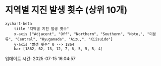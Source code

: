 # 지역별 지진 발생 횟수 (상위 10개)

```mermaid
xychart-beta
    title "지역별 지진 발생 횟수"
    x-axis ["Adjacent", "Off", "Northern", "Southern", "Noto,", "미분류", "Central", "Hyuganada", "Aizu,", "Kiisuido"]
    y-axis "발생 횟수" 0 --> 1864
    bar [1862, 62, 13, 12, 7, 6, 5, 5, 5, 4]
```

업데이트 시간: 2025-07-15 16:04:57

